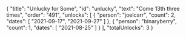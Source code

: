 {
  "title": "Unlucky for Some",
  "id": "unlucky",
  "text": "Come 13th three times",
  "order": "491",
  "unlocks": [
    {
      "person": "joelcarr",
      "count": 2,
      "dates": [
        "2021-09-17",
        "2021-09-27"
      ]
    },
    {
      "person": "binaryberry",
      "count": 1,
      "dates": [
        "2021-08-25"
      ]
    }
  ],
  "totalUnlocks": 3
}